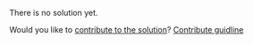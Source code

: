 
There is no solution yet.

Would you like to [contribute to the solution](https://github.com/BFEdev/BFE.dev-solutions/blob/main/quiz/try-catch_en.md)? [Contribute guidline](https://github.com/BFEdev/BFE.dev-solutions#how-to-contribute)
